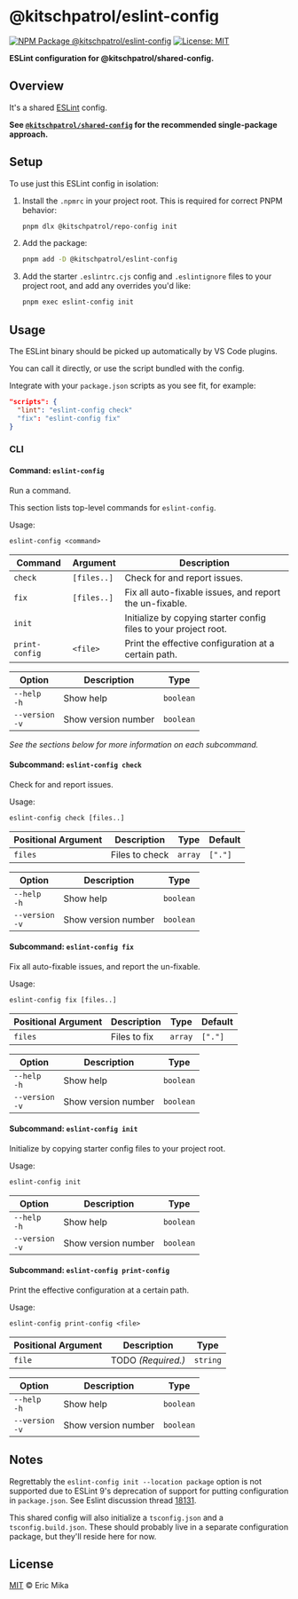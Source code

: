 <!--+ Warning: Content inside HTML comment blocks was generated by mdat and may be overwritten. +-->

<!-- title -->

# @kitschpatrol/eslint-config

<!-- /title -->

<!-- badges -->

[![NPM Package @kitschpatrol/eslint-config](https://img.shields.io/npm/v/@kitschpatrol/eslint-config.svg)](https://npmjs.com/package/@kitschpatrol/eslint-config)
[![License: MIT](https://img.shields.io/badge/License-MIT-yellow.svg)](https://opensource.org/licenses/MIT)

<!-- /badges -->

<!-- description -->

**ESLint configuration for @kitschpatrol/shared-config.**

<!-- /description -->

## Overview

It's a shared [ESLint](https://eslint.org) config.

**See [`@kitschpatrol/shared-config`](https://www.npmjs.com/package/@kitschpatrol/shared-config) for the recommended single-package approach.**

## Setup

To use just this ESLint config in isolation:

1. Install the `.npmrc` in your project root. This is required for correct PNPM behavior:

   ```sh
   pnpm dlx @kitschpatrol/repo-config init
   ```

2. Add the package:

   ```sh
   pnpm add -D @kitschpatrol/eslint-config
   ```

3. Add the starter `.eslintrc.cjs` config and `.eslintignore` files to your project root, and add any overrides you'd like:

   ```sh
   pnpm exec eslint-config init
   ```

## Usage

The ESLint binary should be picked up automatically by VS Code plugins.

You can call it directly, or use the script bundled with the config.

Integrate with your `package.json` scripts as you see fit, for example:

```json
"scripts": {
  "lint": "eslint-config check"
  "fix": "eslint-config fix"
}
```

### CLI

<!-- cli-help -->

#### Command: `eslint-config`

Run a command.

This section lists top-level commands for `eslint-config`.

Usage:

```txt
eslint-config <command>
```

| Command        | Argument    | Description                                                      |
| -------------- | ----------- | ---------------------------------------------------------------- |
| `check`        | `[files..]` | Check for and report issues.                                     |
| `fix`          | `[files..]` | Fix all auto-fixable issues, and report the un-fixable.          |
| `init`         |             | Initialize by copying starter config files to your project root. |
| `print-config` | `<file>`    | Print the effective configuration at a certain path.             |

| Option              | Description         | Type      |
| ------------------- | ------------------- | --------- |
| `--help`<br>`-h`    | Show help           | `boolean` |
| `--version`<br>`-v` | Show version number | `boolean` |

_See the sections below for more information on each subcommand._

#### Subcommand: `eslint-config check`

Check for and report issues.

Usage:

```txt
eslint-config check [files..]
```

| Positional Argument | Description    | Type    | Default |
| ------------------- | -------------- | ------- | ------- |
| `files`             | Files to check | `array` | `["."]` |

| Option              | Description         | Type      |
| ------------------- | ------------------- | --------- |
| `--help`<br>`-h`    | Show help           | `boolean` |
| `--version`<br>`-v` | Show version number | `boolean` |

#### Subcommand: `eslint-config fix`

Fix all auto-fixable issues, and report the un-fixable.

Usage:

```txt
eslint-config fix [files..]
```

| Positional Argument | Description  | Type    | Default |
| ------------------- | ------------ | ------- | ------- |
| `files`             | Files to fix | `array` | `["."]` |

| Option              | Description         | Type      |
| ------------------- | ------------------- | --------- |
| `--help`<br>`-h`    | Show help           | `boolean` |
| `--version`<br>`-v` | Show version number | `boolean` |

#### Subcommand: `eslint-config init`

Initialize by copying starter config files to your project root.

Usage:

```txt
eslint-config init
```

| Option              | Description         | Type      |
| ------------------- | ------------------- | --------- |
| `--help`<br>`-h`    | Show help           | `boolean` |
| `--version`<br>`-v` | Show version number | `boolean` |

#### Subcommand: `eslint-config print-config`

Print the effective configuration at a certain path.

Usage:

```txt
eslint-config print-config <file>
```

| Positional Argument | Description        | Type     |
| ------------------- | ------------------ | -------- |
| `file`              | TODO _(Required.)_ | `string` |

| Option              | Description         | Type      |
| ------------------- | ------------------- | --------- |
| `--help`<br>`-h`    | Show help           | `boolean` |
| `--version`<br>`-v` | Show version number | `boolean` |

<!-- /cli-help -->

## Notes

Regrettably the `eslint-config init --location package` option is not supported due to ESLint 9's deprecation of support for putting configuration in `package.json`. See Eslint discussion thread [18131](https://github.com/eslint/eslint/discussions/18131).

This shared config will also initialize a `tsconfig.json` and a `tsconfig.build.json`. These should probably live in a separate configuration package, but they'll reside here for now.

<!-- license -->

## License

[MIT](license.txt) © Eric Mika

<!-- /license -->
